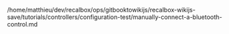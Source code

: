 /home/matthieu/dev/recalbox/ops/gitbooktowikijs/recalbox-wikijs-save/tutorials/controllers/configuration-test/manually-connect-a-bluetooth-control.md